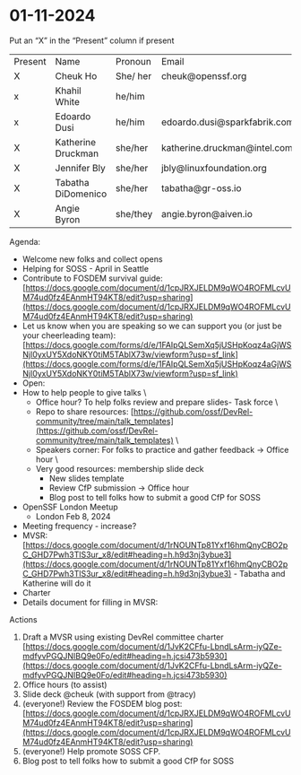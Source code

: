 # 01-11-2024

Put an “X” in the “Present” column if present


<table>
  <tr>
   <td>Present
   </td>
   <td>Name
   </td>
   <td>Pronoun
   </td>
   <td>Email
   </td>
   <td>Organization
   </td>
  </tr>
  <tr>
   <td>X
   </td>
   <td>Cheuk Ho
   </td>
   <td>She/ her
   </td>
   <td>cheuk@openssf.org
   </td>
   <td>OpenSSF
   </td>
  </tr>
  <tr>
   <td>x
   </td>
   <td>Khahil White
   </td>
   <td>he/him
   </td>
   <td>
   </td>
   <td>OpenSSF
   </td>
  </tr>
  <tr>
   <td>x
   </td>
   <td>Edoardo Dusi
   </td>
   <td>he/him
   </td>
   <td>edoardo.dusi@sparkfabrik.com
   </td>
   <td>SparkFabrik
   </td>
  </tr>
  <tr>
   <td>X
   </td>
   <td>Katherine Druckman
   </td>
   <td>she/her
   </td>
   <td>katherine.druckman@intel.com
   </td>
   <td>Intel
   </td>
  </tr>
  <tr>
   <td>X
   </td>
   <td>Jennifer Bly
   </td>
   <td>she/her
   </td>
   <td>jbly@linuxfoundation.org
   </td>
   <td>OpenSSF
   </td>
  </tr>
  <tr>
   <td>X
   </td>
   <td>Tabatha DiDomenico
   </td>
   <td>she/her
   </td>
   <td>tabatha@gr-oss.io
   </td>
   <td>G-Research
   </td>
  </tr>
  <tr>
   <td>X
   </td>
   <td>Angie Byron
   </td>
   <td>she/they
   </td>
   <td>angie.byron@aiven.io
   </td>
   <td>Aiven
   </td>
  </tr>
</table>


Agenda:

* Welcome new folks and collect opens
* Helping for SOSS - April in Seattle
* Contribute to FOSDEM survival guide: [https://docs.google.com/document/d/1cpJRXJELDM9qWO4ROFMLcvUM74ud0fz4EAnmHT94KT8/edit?usp=sharing](https://docs.google.com/document/d/1cpJRXJELDM9qWO4ROFMLcvUM74ud0fz4EAnmHT94KT8/edit?usp=sharing)
* Let us know when you are speaking so we can support you (or just be your cheerleading team):[https://docs.google.com/forms/d/e/1FAIpQLSemXq5jUSHpKoqz4aGjWSNjl0yxUY5XdoNKY0tiM5TAblX73w/viewform?usp=sf_link](https://docs.google.com/forms/d/e/1FAIpQLSemXq5jUSHpKoqz4aGjWSNjl0yxUY5XdoNKY0tiM5TAblX73w/viewform?usp=sf_link)
* Open:
* How to help people to give talks \
	- Office hour? To help folks review and prepare slides- Task force \
	- Repo to share resources: [https://github.com/ossf/DevRel-community/tree/main/talk_templates](https://github.com/ossf/DevRel-community/tree/main/talk_templates) \
	- Speakers corner: For folks to practice and gather feedback -> Office hour \
	- Very good resources: membership slide deck
        * New slides template
        * Review CfP submission -> Office hour
        * Blog post to tell folks how to submit a good CfP for SOSS
* OpenSSF London Meetup
    * London Feb 8, 2024
* Meeting frequency - increase?
* MVSR: [https://docs.google.com/document/d/1rNOUNTp81Yxf16hmQnyCBO2pC_GHD7Pwh3TlS3ur_x8/edit#heading=h.h9d3nj3ybue3](https://docs.google.com/document/d/1rNOUNTp81Yxf16hmQnyCBO2pC_GHD7Pwh3TlS3ur_x8/edit#heading=h.h9d3nj3ybue3) - Tabatha and Katherine will do it
* Charter
* Details document for filling in MVSR: 

Actions



1. Draft a MVSR using existing DevRel committee charter [https://docs.google.com/document/d/1JvK2CFfu-LbndLsArm-iyQZe-mdfyvPGQJNIBQ9e0Fo/edit#heading=h.jcsi473b5930](https://docs.google.com/document/d/1JvK2CFfu-LbndLsArm-iyQZe-mdfyvPGQJNIBQ9e0Fo/edit#heading=h.jcsi473b5930) 
2. Office hours  (to assist)
3. Slide deck @cheuk (with support from @tracy)
4. (everyone!) Review the FOSDEM blog post: [https://docs.google.com/document/d/1cpJRXJELDM9qWO4ROFMLcvUM74ud0fz4EAnmHT94KT8/edit?usp=sharing](https://docs.google.com/document/d/1cpJRXJELDM9qWO4ROFMLcvUM74ud0fz4EAnmHT94KT8/edit?usp=sharing)
5. (everyone!) Help promote SOSS CFP.
6. Blog post to tell folks how to submit a good CfP for SOSS